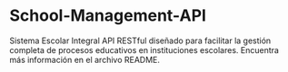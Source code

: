# School-Management-API
Sistema Escolar Integral API RESTful diseñado para facilitar la gestión completa de procesos educativos en instituciones escolares. Encuentra más información en el archivo README.
